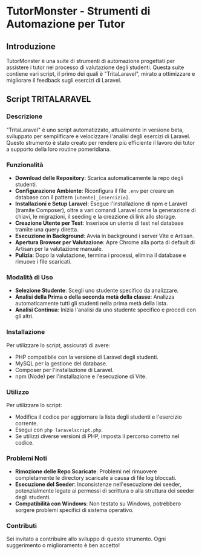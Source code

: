 # TutorMonster - Strumenti di Automazione per Tutor

## Introduzione
TutorMonster è una suite di strumenti di automazione progettati per assistere i tutor nel processo di valutazione degli studenti. Questa suite contiene vari script, il primo dei quali è "TritaLaravel", mirato a ottimizzare e migliorare il feedback sugli esercizi di Laravel.

## Script TRITALARAVEL

### Descrizione
"TritaLaravel" è uno script automatizzato, attualmente in versione beta, sviluppato per semplificare e velocizzare l'analisi degli esercizi di Laravel. Questo strumento è stato creato per rendere più efficiente il lavoro dei tutor a supporto della loro routine pomeridiana.

### Funzionalità
- **Download delle Repository**: Scarica automaticamente la repo degli studenti.
- **Configurazione Ambiente**: Riconfigura il file `.env` per creare un database con il pattern `[utente]_[esercizio]`.
- **Installazioni e Setup Laravel**: Esegue l'installazione di npm e Laravel (tramite Composer), oltre a vari comandi Laravel come la generazione di chiavi, le migrazioni, il seeding e la creazione di link allo storage.
- **Creazione Utente per Test**: Inserisce un utente di test nel database tramite una query diretta.
- **Esecuzione in Background**: Avvia in background i server Vite e Artisan.
- **Apertura Browser per Valutazione**: Apre Chrome alla porta di default di Artisan per la valutazione manuale.
- **Pulizia**: Dopo la valutazione, termina i processi, elimina il database e rimuove i file scaricati.

### Modalità di Uso
- **Selezione Studente**: Scegli uno studente specifico da analizzare.
- **Analisi della Prima o della seconda metà della classe**: Analizza automaticamente tutti gli studenti nella prima metà della lista.
- **Analisi Continua**: Inizia l'analisi da uno studente specifico e procedi con gli altri.

### Installazione
Per utilizzare lo script, assicurati di avere:
- PHP compatibile con la versione di Laravel degli studenti.
- MySQL per la gestione del database.
- Composer per l'installazione di Laravel.
- npm (Node) per l'installazione e l'esecuzione di Vite.

### Utilizzo
Per utilizzare lo script:
- Modifica il codice per aggiornare la lista degli studenti e l'esercizio corrente.
- Esegui con `php laravelscript.php`.
- Se utilizzi diverse versioni di PHP, imposta il percorso corretto nel codice.

### Problemi Noti
- **Rimozione delle Repo Scaricate**: Problemi nel rimuovere completamente le directory scaricate a causa di file log bloccati.
- **Esecuzione del Seeder**: Inconsistenze nell'esecuzione dei seeder, potenzialmente legate ai permessi di scrittura o alla struttura dei seeder degli studenti.
- **Compatibilità con Windows**: Non testato su Windows, potrebbero sorgere problemi specifici di sistema operativo.

### Contributi
Sei invitato a contribuire allo sviluppo di questo strumento. Ogni suggerimento o miglioramento è ben accetto!
